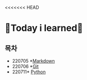 <<<<<<< HEAD
# 👻Today i learned🧠

## 목차

* 220705 *[Markdown](./Markdown)
* 220706 *[Git](./Git)
* 220711* [Python](./Python)
